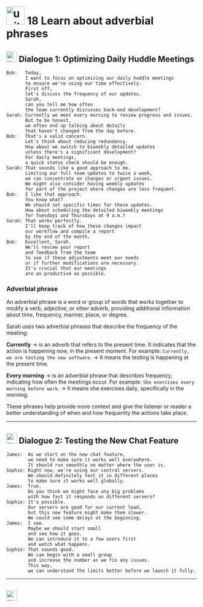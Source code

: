 # <img width="48" height="48" src="https://img.icons8.com/emoji/48/united-kingdom-emoji.png" alt="united-kingdom-emoji"/>  18 Learn about adverbial phrases

## <img width="28" height="28" src="https://img.icons8.com/emoji/28/united-kingdom-emoji.png" alt="united-kingdom-emoji"/> Dialogue 1: Optimizing Daily Huddle Meetings

```
Bob:   Today,
       I want to focus on optimizing our daily huddle meetings
       to ensure we're using our time effectively.
       First off,
       let's discuss the frequency of our updates.
       Sarah,
       can you tell me how often
       the team currently discusses back-end development?
Sarah: Currently we meet every morning to review progress and issues.
       But to be honest,
       we often end up talking about details
       that haven't changed from the day before.
Bob:   That's a valid concern.
       Let's think about reducing redundancy.
       How about we switch to biweekly detailed updates
       unless there's a significant development?
       For daily meetings,
       a quick status check should be enough.
Sarah: That sounds like a good approach to me.
       Limiting our full team updates to twice a week,
       we can concentrate on changes or urgent issues.
       We might also consider having weekly updates
       for part of the project where changes are less frequent.
Bob:   I like that approach.
       You know what?
       We should set specific times for these updates.
       How about scheduling the detailed biweekly meetings
       for Tuesdays and Thursdays at 9 a.m.?
Sarah: That works perfectly.
       I'll keep track of how these changes impact
       our workflow and compile a report
       by the end of the month.
Bob:   Excellent, Sarah.
       We'll review your report
       and feedback from the team
       to see if these adjustments meet our needs
       or if further modifications are necessary.
       It's crucial that our meetings
       are as productive as possible.
```

### Adverbial phrase

An adverbial phrase is a word or group of words that works together to modify a verb, adjective, or other adverb, providing additional information about time, frequency, manner, place, or degree. 

Sarah uses two adverbial phrases that describe the frequency of the meeting:

**Currently** -> is an adverb that refers to the present time. It indicates that the action is happening now, in the present moment. For example: `Currently, we are testing the new software`. -> It means the testing is happening at the present time.

**Every morning** -> is an adverbial phrase that describes frequency, indicating how often the meetings occur. For example: `She exercises every morning before work`. -> It means she exercises daily, specifically in the morning.

These phrases help provide more context and give the listener or reader a better understanding of when and how frequently the actions take place.

---

## <img width="28" height="28" src="https://img.icons8.com/emoji/28/united-kingdom-emoji.png" alt="united-kingdom-emoji"/>  Dialogue 2: Testing the New Chat Feature

```
James:  As we start on the new chat feature,
        we need to make sure it works well everywhere.
        It should run smoothly no matter where the user is.
Sophie: Right now, we're using our central servers.
        We should definitely test it in different places
        to make sure it works well globally.
James:  True.
        Do you think we might face any big problems
        with how fast it responds on different servers?
Sophie: It's possible.
        Our servers are good for our current load,
        but this new feature might make them slower.
        We could see some delays at the beginning.
James:  I see.
        Maybe we should start small
        and see how it goes.
        We can introduce it to a few users first
        and watch what happens.
Sophie: That sounds good.
        We can begin with a small group
        and increase the number as we fix any issues.
        This way,
        we can understand the limits better before we launch it fully.
```

---


## <img width="28" height="28" src="https://img.icons8.com/emoji/28/united-kingdom-emoji.png" alt="united-kingdom-emoji"/> 
